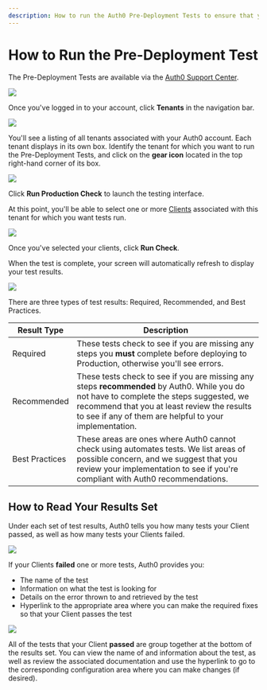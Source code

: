 ```yaml
---
description: How to run the Auth0 Pre-Deployment Tests to ensure that your Clients are production-ready
---
```


# How to Run the Pre-Deployment Test

The Pre-Deployment Tests are available via the [Auth0 Support Center](https://support.auth0.com/).

![](/media/articles/support/pre-deployment-tests/support-home.png)

Once you've logged in to your account, click **Tenants** in the navigation bar.

![](/media/articles/support/pre-deployment-tests/tenants.png)

You'll see a listing of all tenants associated with your Auth0 account. Each tenant displays in its own box. Identify the tenant for which you want to run the Pre-Deployment Tests, and click on the **gear icon** located in the top right-hand corner of its box.

![](/media/articles/support/pre-deployment-tests/tenants-tests.png)

Click **Run Production Check** to launch the testing interface.

At this point, you'll be able to select one or more [Clients](/clients) associated with this tenant for which you want tests run.

![](/media/articles/support/pre-deployment-tests//choose-clients.png)

Once you've selected your clients, click **Run Check**.

When the test is complete, your screen will automatically refresh to display your test results. 

![](/media/articles/support/pre-deployment-tests/results.png)

There are three types of test results: Required, Recommended, and Best Practices.

| Result Type | Description |
| ----------- | ----------- |
| Required | These tests check to see if you are missing any steps you **must** complete before deploying to Production, otherwise you'll see errors. |
| Recommended | These tests check to see if you are missing any steps **recommended** by Auth0. While you do not have to complete the steps suggested, we recommend that you at least review the results to see if any of them are helpful to your implementation.
| Best Practices | These areas are ones where Auth0 cannot check using automates tests. We list areas of possible concern, and we suggest that you review your implementation to see if you're compliant with Auth0 recommendations. |

## How to Read Your Results Set

Under each set of test results, Auth0 tells you how many tests your Client passed, as well as how many tests your Clients failed.

![](/media/articles/support/pre-deployment-tests/reading-results.png)

If your Clients **failed** one or more tests, Auth0 provides you:

* The name of the test
* Information on what the test is looking for
* Details on the error thrown to and retrieved by the test
* Hyperlink to the appropriate area where you can make the required fixes so that your Client passes the test

![](/media/articles/support/pre-deployment-tests/detailed-results.png)

All of the tests that your Client **passed** are group together at the bottom of the results set. You can view the name of and information about the test, as well as review the associated documentation and use the hyperlink to go to the corresponding configuration area where you can make changes (if desired).